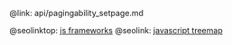 @link: api/pagingability_setpage.md

@seolinktop: [js frameworks](https://webix.com)
@seolink: [javascript treemap](https://webix.com/widget/treemap/)